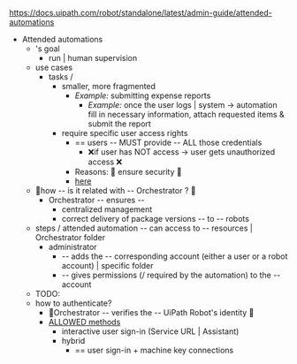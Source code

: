 https://docs.uipath.com/robot/standalone/latest/admin-guide/attended-automations

* Attended automations
  * 's goal
    * run | human supervision
  * use cases
    * tasks /
      * smaller, more fragmented 
        * _Example:_ submitting expense reports
          * _Example:_ once the user logs | system -> automation fill in necessary information, attach requested items & submit the report
      * require specific user access rights
        * == users -- MUST provide -- ALL those credentials
          * ❌if user has NOT access -> user gets unauthorized access ❌
        * Reasons: 🧠 ensure security 🧠
        * [here](https://docs.uipath.com/robot/standalone/latest/admin-guide/attended-automations#permissions-to-run-attended-automations)
  * 👀how -- is it related with -- Orchestrator ? 👀
    * Orchestrator -- ensures -- 
      * centralized management
      * correct delivery of package versions -- to -- robots
  * steps / attended automation -- can access to -- resources | Orchestrator folder
    * administrator 
      * -- adds the -- corresponding account (either a user or a robot account) | specific folder
      * -- gives permissions (/ required by the automation) to the -- account
  * TODO:
  * how to authenticate?
    * 👀Orchestrator -- verifies the -- UiPath Robot's identity 👀 
    * [ALLOWED methods](orchestrator.automation-cloud.latest.user-guide.configuring-tenant-settings.md)
      * interactive user sign-in (Service URL | Assistant)
      * hybrid 
        * == user sign-in + machine key connections 
    
      
